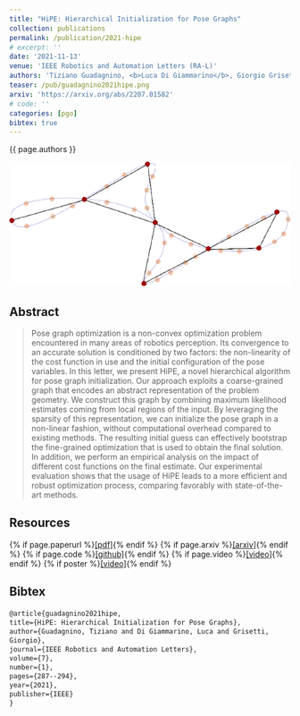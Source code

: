 ```yaml
---
title: "HiPE: Hierarchical Initialization for Pose Graphs"
collection: publications
permalink: /publication/2021-hipe
# excerpt: ''
date: '2021-11-13'
venue: 'IEEE Robotics and Automation Letters (RA-L)'
authors: 'Tiziano Guadagnino, <b>Luca Di Giammarino</b>, Giorgio Grisetti'
teaser: /pub/guadagnino2021hipe.png
arxiv: 'https://arxiv.org/abs/2207.01582'
# code: ''
categories: [pgo]
bibtex: true
---
```


{{ page.authors }}

<img class="pub_teaser" src="../images/pub/guadagnino2021hipe.png" alt="Teaser Image" title="teaser" />

## Abstract

> Pose graph optimization is a non-convex optimization problem encountered in many areas of robotics perception. Its convergence to an accurate solution is conditioned by two factors: the non-linearity of the cost function in use and the initial configuration of the pose variables. In this letter, we present HiPE, a novel hierarchical algorithm for pose graph initialization. Our approach exploits a coarse-grained graph that encodes an abstract representation of the problem geometry. We construct this graph by combining maximum likelihood estimates coming from local regions of the input. By leveraging the sparsity of this representation, we can initialize the pose graph in a non-linear fashion, without computational overhead compared to existing methods. The resulting initial guess can effectively bootstrap the fine-grained optimization that is used to obtain the final solution. In addition, we perform an empirical analysis on the impact of different cost functions on the final estimate. Our experimental evaluation shows that the usage of HiPE leads to a more efficient and robust optimization process, comparing favorably with state-of-the-art methods.

## Resources

{% if page.paperurl %}<a href=" {{ page.paperurl }} ">[pdf]</a>{% endif %} {% if page.arxiv %}<a href=" {{ page.arxiv }} ">[arxiv]</a>{% endif %} {% if page.code %}<a href=" {{ page.code }} ">[github]</a>{% endif %} {% if page.video %}<a href=" {{ page.video }} ">[video]</a>{% endif %} {% if poster %}<a href=" {{ page.poster }} ">[video]</a>{% endif %}

## Bibtex 
    @article{guadagnino2021hipe,
    title={HiPE: Hierarchical Initialization for Pose Graphs},
    author={Guadagnino, Tiziano and Di Giammarino, Luca and Grisetti, Giorgio},
    journal={IEEE Robotics and Automation Letters},
    volume={7},
    number={1},
    pages={287--294},
    year={2021},
    publisher={IEEE}
    }